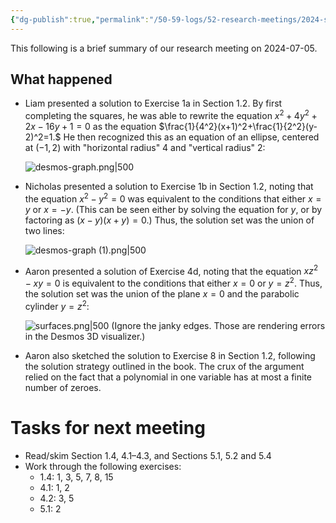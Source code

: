 ```yaml
---
{"dg-publish":true,"permalink":"/50-59-logs/52-research-meetings/2024-summer/reu-meeting-2024-07-05/","updated":"2024-08-22T13:10:26-07:00"}
---
```


This following is a brief summary of our research meeting on 2024-07-05.

## What happened

- Liam presented a solution to Exercise 1a in Section 1.2. By first completing the squares, he was able to rewrite the equation
  $x^2+4y^2+2x-16y+1=0$
  as the equation
  $\frac{1}{4^2}(x+1)^2+\frac{1}{2^2}(y-2)^2=1.$
  He then recognized this as an equation of an ellipse, centered at $(-1,2)$ with "horizontal radius" $4$ and "vertical radius" $2$:
  
  ![desmos-graph.png|500](/img/user/90-99%20Meta/91%20Images/Misc/desmos-graph.png)

- Nicholas presented a solution to Exercise 1b in Section 1.2, noting that the equation $x^2-y^2=0$ was equivalent to the conditions that either $x=y$ or $x=-y$. (This can be seen either by solving the equation for $y$, or by factoring as $(x-y)(x+y)=0$.) Thus, the solution set was the union of two lines:
  
  ![desmos-graph (1).png|500](/img/user/90-99%20Meta/91%20Images/Misc/desmos-graph%20(1).png)

- Aaron presented a solution of Exercise 4d, noting that the equation $xz^2-xy=0$ is equivalent to the conditions that either $x=0$ or $y=z^2$. Thus, the solution set was the union of the plane $x=0$ and the parabolic cylinder $y=z^2$:
  
  ![surfaces.png|500](/img/user/90-99%20Meta/91%20Images/Misc/surfaces.png)
  (Ignore the janky edges. Those are rendering errors in the Desmos 3D visualizer.)

- Aaron also sketched the solution to Exercise 8 in Section 1.2, following the solution strategy outlined in the book. The crux of the argument relied on the fact that a polynomial in one variable has at most a finite number of zeroes.
# Tasks for next meeting

- Read/skim Section 1.4, 4.1–4.3, and Sections 5.1, 5.2 and 5.4
- Work through the following exercises:
	- 1.4: 1, 3, 5, 7, 8, 15
	- 4.1: 1, 2
	- 4.2: 3, 5
	- 5.1: 2